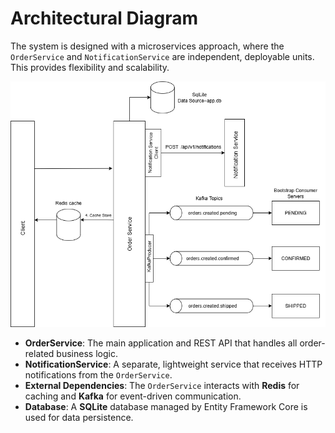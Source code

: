 # Architectural Diagram

The system is designed with a microservices approach, where the `OrderService` and `NotificationService` are independent, deployable units. This provides flexibility and scalability.

![Architecture Diagram](images/aarchitecture-diagram.drawio.png)

* **OrderService**: The main application and REST API that handles all order-related business logic.
* **NotificationService**: A separate, lightweight service that receives HTTP notifications from the `OrderService`.
* **External Dependencies**: The `OrderService` interacts with **Redis** for caching and **Kafka** for event-driven communication.
* **Database**: A **SQLite** database managed by Entity Framework Core is used for data persistence.